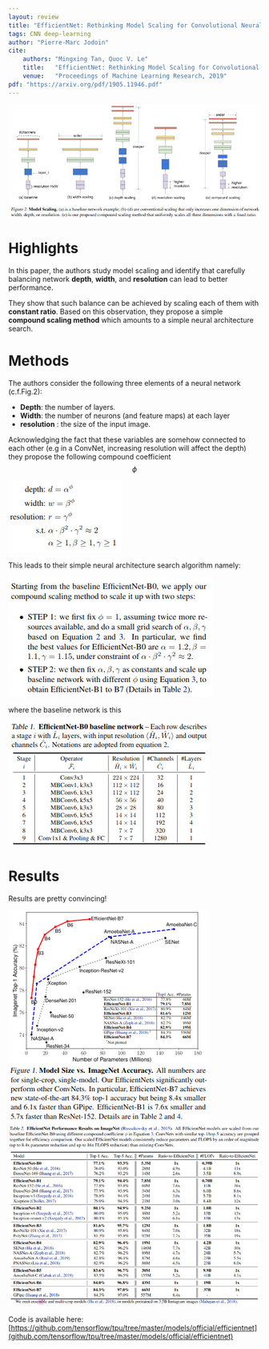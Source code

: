 ```yaml
---
layout: review
title: "EfficientNet: Rethinking Model Scaling for Convolutional Neural Networks"
tags: CNN deep-learning
author: "Pierre-Marc Jodoin"
cite:
    authors: "Mingxing Tan, Quoc V. Le"
    title:   "EfficientNet: Rethinking Model Scaling for Convolutional Neural Networks"
    venue:   "Proceedings of Machine Learning Research, 2019"
pdf: "https://arxiv.org/pdf/1905.11946.pdf"
---
```




![](/article/images/efficientnet/sc02.jpg)

# Highlights


In this paper, the authors study model scaling and identify that carefully balancing network **depth**, **width**, and **resolution** can lead to better performance. 

They show that such balance can be achieved by  scaling each of them with **constant ratio**. Based on this observation, they propose a simple **compound scaling method** which amounts to a simple neural architecture search.



# Methods

The authors consider the following three elements of a neural network (c.f.Fig.2):

* **Depth**: the number of layers.  
* **Width**: the number of neurons (and feature maps) at each layer
* **resolution** : the size of the input image.  

Acknowledging the fact that these variables are somehow connected to each other (e.g in a ConvNet, increasing resolution will affect the depth) 
they propose the following compound coefficient $$ \phi $$

![](/article/images/efficientnet/sc03.jpg)

This leads to their simple neural architecture search algorithm namely: 

![](/article/images/efficientnet/sc04.jpg)

where the baseline network is this

![](/article/images/efficientnet/sc06.jpg)

# Results

Results are pretty convincing! 

![](/article/images/efficientnet/sc01.jpg)
![](/article/images/efficientnet/sc05.jpg)


Code is available here: [https://github.com/tensorflow/tpu/tree/master/models/official/efficientnet](github.com/tensorflow/tpu/tree/master/models/official/efficientnet)

